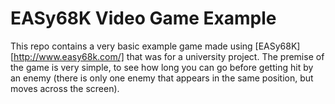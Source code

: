 # EASy68K Video Game Example
This repo contains a very basic example game made using [EASy68K][http://www.easy68k.com/] that was for a university project. The premise of the game is very simple, to see how long you can go before getting hit by an enemy (there is only one enemy that appears in the same position, but moves across the screen).
